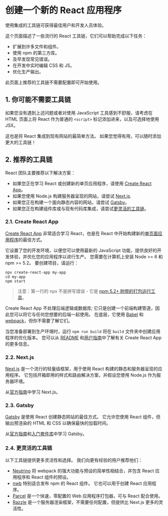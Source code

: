 # 创建一个新的 React 应用程序

使用集成的工具链可获得最佳用户和开发人员体验。

这个页面描述了一些流行的 React 工具链，它们可以帮助完成以下任务：

* 扩展到许多文件和组件。
* 使用 npm 的第三方库。
* 及早发现常见错误。
* 在开发中实时编辑 CSS 和 JS。
* 优化生产输出。

此页面上推荐的工具链不需要配置即可开始使用。

## 1. 你可能不需要工具链

如果您没有遇到上述问题或者对使用 JavaScript 工具感到不舒服，请考虑在 HTML 页面上将 React 作为普通的 `<script>` 标记添加进来，以及可选择地使用 JSX。

这也是将 React 集成到现有网站的最简单方法。 如果您觉得有用，可以随时添加更大的工具链！

## 2. 推荐的工具链

React 团队主要推荐以下解决方案：

* 如果您正在学习 React 或创建新的单页应用程序，请使用 [Create React App](https://reactjs.org/docs/create-a-new-react-app.html#create-react-app)。
* 如果您使用 Node.js 构建服务器呈现的网站，请尝试 [Next.js](https://reactjs.org/docs/create-a-new-react-app.html#nextjs).
* 如果您正在构建一个面向静态内容的网站，请尝试 [Gatsby](https://reactjs.org/docs/create-a-new-react-app.html#gatsby)。
* 如果您正在构建组件库或与现有代码库集成，请尝试[更灵活的工具链](https://reactjs.org/docs/create-a-new-react-app.html#more-flexible-toolchains)。

### 2.1. Create React App

[Create React App](http://github.com/facebookincubator/create-react-app) 非常适合学习 React，也是在 React 中开始构建新的[单页面应用程序](https://reactjs.org/docs/glossary.html#single-page-application)的最佳方式。

它设置了您的开发环境，以便您可以使用最新的 JavaScript 功能，提供良好的开发体验，并优化您的应用程序以进行生产。 您需要在计算机上安装 Node >= 6 和 npm >= 5.2。 要创建项目，请运行：

```shell
npx create-react-app my-app
cd my-app
npm start
```

>注意：第一行的 npx 不是拼写错误 - 它是 [npm 5.2+ 附带的打包运行工具](https://medium.com/@maybekatz/introducing-npx-an-npm-package-runner-55f7d4bd282b)。

Create React App 不处理后端逻辑或数据库; 它只是创建一个前端构建管道，因此您可以将它与任何您想要的后端一起使用。 在底层，它使用 [Babel](http://babeljs.io/) 和 [webpack](https://webpack.js.org/)，但你不需要了解它们。

当您准备部署到生产环境时，运行 `npm run build` 将在 `build` 文件夹中创建应用程序的优化版本。 您可以从 [README](https://github.com/facebookincubator/create-react-app#create-react-app-) 和[用户指南](https://github.com/facebookincubator/create-react-app/blob/master/packages/react-scripts/template/README.md#table-of-contents)中了解有关 Create React App 的更多信息。

### 2.2. Next.js

[Next.js](https://nextjs.org/) 是一个流行的轻量级框架，用于使用 React 构建的静态和服务器呈现的应用程序。 它包括开箱即用的样式和路由解决方案，并假设您使用 Node.js 作为服务器环境。

从[官方指南](https://nextjs.org/learn/)中学习 Next.js。

### 2.3. Gatsby

[Gatsby](https://www.gatsbyjs.org/) 是使用 React 创建静态网站的最佳方式。 它允许您使用 React 组件，但输出预渲染的 HTML 和 CSS 以确保最快的加载时间。

从[官方指南](https://www.gatsbyjs.org/docs/)和[入门套件库](https://www.gatsbyjs.org/docs/gatsby-starters/)中学习 Gatsby。

### 2.4. 更灵活的工具链

以下工具链提供更多灵活性和选择。 我们向更有经验的用户推荐他们：

* [Neutrino](https://neutrinojs.org/) 将 webpack 的强大功能与预设的简单性相结合，并包含 React 应用程序和 React 组件的预设。
* [nwb](https://github.com/insin/nwb) 特别适合发布 npm 的 React 组件。 它也可以用于创建 React 应用程序。
* [Parcel](https://parceljs.org/) 是一个快速，零配置的 Web 应用程序打包器，可与 React 配合使用。
* [Razzle](https://github.com/jaredpalmer/razzle) 是一个服务器渲染框架，不需要任何配置，但提供比 Next.js 更多的灵活性。